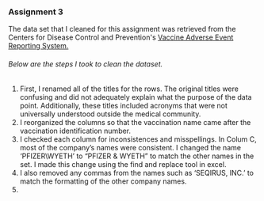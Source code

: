 
### Assignment 3

The data set that I cleaned for this assignment was retrieved from the Centers for Disease Control and Prevention's [Vaccine Adverse Event Reporting System.](https://wonder.cdc.gov/vaers.html)

###### Below are the steps I took to clean the dataset. 

1. First, I renamed all of the titles for the rows. The original titles were confusing and did not adequately explain what the purpose of the data point. Additionally, these titles included acronyms that were not universally understood outside the medical community.
2. I reorganized the columns so that the vaccination name came after the vaccination identification number. 
3. I checked each column for inconsistences and misspellings. In Colum C, most of the company’s names were consistent. I changed the name ‘PFIZER\WYETH’ to “PFIZER & WYETH” to match the other names in the set. I made this change using the find and replace tool in excel. 
4. I also removed any commas from the names such as ‘SEQIRUS, INC.’ to match the formatting of the other company names. 
5.

